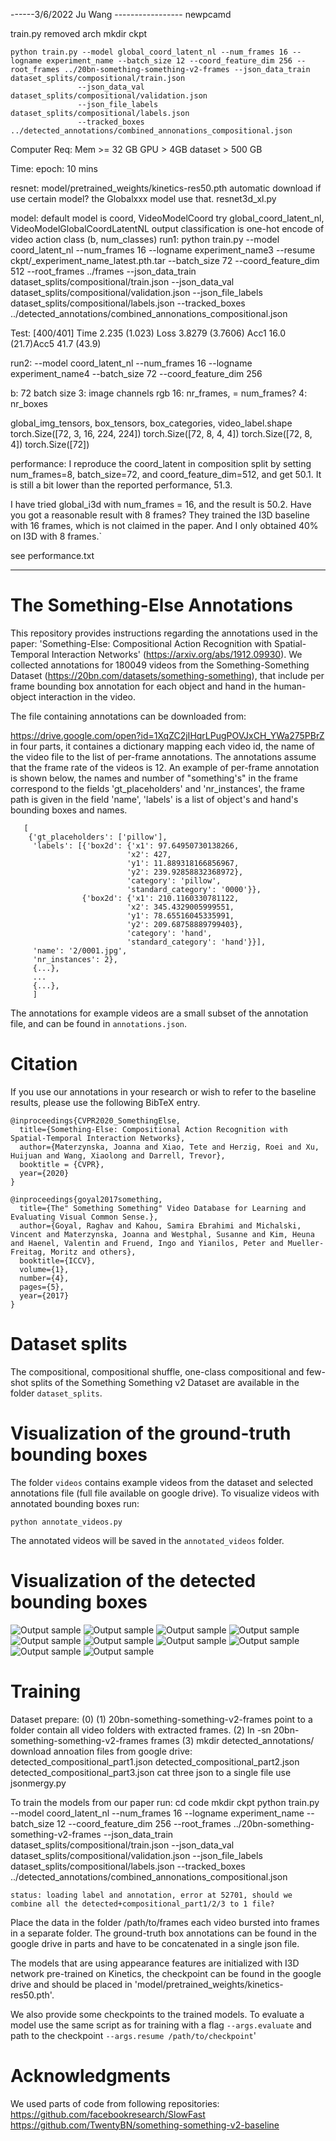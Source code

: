 
------3/6/2022 Ju Wang -----------------
newpcamd

train.py
	removed arch
	mkdir ckpt

	python train.py --model global_coord_latent_nl --num_frames 16 --logname experiment_name --batch_size 12 --coord_feature_dim 256 --root_frames ../20bn-something-something-v2-frames --json_data_train dataset_splits/compositional/train.json 
                   --json_data_val dataset_splits/compositional/validation.json 
                   --json_file_labels dataset_splits/compositional/labels.json
                   --tracked_boxes ../detected_annotations/combined_annonations_compositional.json
	
Computer Req:
	Mem >= 32 GB
	GPU > 4GB
	dataset > 500 GB

Time:
	epoch: 10 mins

resnet:
	model/pretrained_weights/kinetics-res50.pth
	automatic download if use certain model?
	the Globalxxx model use that.
	resnet3d_xl.py

model:
	default model is coord, VideoModelCoord
	try global_coord_latent_nl, VideoModelGlobalCoordLatentNL
	output classification is one-hot encode of video action class
	(b, num_classes)
run1:
python train.py --model coord_latent_nl --num_frames 16 --logname experiment_name3 --resume ckpt/_experiment_name_latest.pth.tar --batch_size 72 --coord_feature_dim 512 --root_frames ../frames --json_data_train dataset_splits/compositional/train.json --json_data_val dataset_splits/compositional/validation.json --json_file_labels dataset_splits/compositional/labels.json --tracked_boxes ../detected_annotations/combined_annonations_compositional.json

Test: [400/401]	Time 2.235 (1.023)	Loss 3.8279 (3.7606)	Acc1 16.0 (21.7)Acc5 41.7 (43.9)

run2:
--model coord_latent_nl --num_frames 16 --logname experiment_name4  --batch_size 72 --coord_feature_dim 256


b: 72 batch size
3: image channels rgb
16: nr_frames, = num_frames?
4: nr_boxes

global_img_tensors, box_tensors, box_categories, video_label.shape torch.Size([72, 3, 16, 224, 224]) torch.Size([72, 8, 4, 4]) torch.Size([72, 8, 4]) torch.Size([72])

performance:
I reproduce the coord_latent in composition split by setting num_frames=8, batch_size=72, and coord_feature_dim=512, and get 50.1. It is still a bit lower than the reported performance, 51.3.

I have tried global_i3d with num_frames = 16, and the result is 50.2. Have you got a reasonable result with 8 frames? 
They trained the I3D baseline with 16 frames, which is not claimed in the paper. And I only obtained 40% on I3D with 8 frames.`

see performance.txt

-------------------------------------------------
# The Something-Else Annotations
This repository provides instructions regarding the annotations used in the paper: 'Something-Else: Compositional Action Recognition with Spatial-Temporal Interaction Networks' (https://arxiv.org/abs/1912.09930).
We collected annotations for 180049 videos from the Something-Something Dataset (https://20bn.com/datasets/something-something), that include per frame bounding box annotation for each object and hand in the human-object interaction in the video.

The file containing annotations can be downloaded from:

https://drive.google.com/open?id=1XqZC2jIHqrLPugPOVJxCH_YWa275PBrZ in four parts,
it containes a dictionary mapping each video id, the name of the video file to the list of per-frame annotations. The annotations assume that the frame rate of the videos is 12.
An example of per-frame annotation is shown below, the names and number of "something's" in the frame correspond to the fields
'gt_placeholders' and 'nr_instances', the frame path is given in the field 'name', 'labels' is a list of object's and hand's bounding boxes and names.

```
   [
    {'gt_placeholders': ['pillow'],
     'labels': [{'box2d': {'x1': 97.64950730138266,
                          'x2': 427,
                          'y1': 11.889318166856967,
                          'y2': 239.92858832368972},
                          'category': 'pillow',
                          'standard_category': '0000'}},
                {'box2d': {'x1': 210.1160330781122,
                          'x2': 345.4329005999551,
                          'y1': 78.65516045335991,
                          'y2': 209.68758889799403},
                          'category': 'hand',
                          'standard_category': 'hand'}}],
     'name': '2/0001.jpg',
     'nr_instances': 2}, 
     {...},
     ...
     {...},
     ]
```
The annotations for example videos are a small subset of the annotation file, and can be found in `annotations.json`.

# Citation
If you use our annotations in your research or wish to refer to the baseline results, please use the following BibTeX entry.
```
@inproceedings{CVPR2020_SomethingElse,
  title={Something-Else: Compositional Action Recognition with Spatial-Temporal Interaction Networks},
  author={Materzynska, Joanna and Xiao, Tete and Herzig, Roei and Xu, Huijuan and Wang, Xiaolong and Darrell, Trevor},
  booktitle = {CVPR},
  year={2020}
}

@inproceedings{goyal2017something,
  title={The" Something Something" Video Database for Learning and Evaluating Visual Common Sense.},
  author={Goyal, Raghav and Kahou, Samira Ebrahimi and Michalski, Vincent and Materzynska, Joanna and Westphal, Susanne and Kim, Heuna and Haenel, Valentin and Fruend, Ingo and Yianilos, Peter and Mueller-Freitag, Moritz and others},
  booktitle={ICCV},
  volume={1},
  number={4},
  pages={5},
  year={2017}
}
```

# Dataset splits
The compositional, compositional shuffle, one-class compositional and few-shot splits of the Something Something v2 Dataset are available in the folder `dataset_splits`. 

# Visualization of the ground-truth bounding boxes
The folder `videos` contains example videos from the dataset and selected annotations file (full file available on google drive). To visualize videos with annotated bounding boxes run:

```python annotate_videos.py```

The annotated videos will be saved in the `annotated_videos` folder.

# Visualization of the detected bounding boxes 

![Output sample](https://github.com/joaanna/something_else/blob/master/videos/tracking_annotations/10015.gif)
![Output sample](https://github.com/joaanna/something_else/blob/master/videos/tracking_annotations/130153.gif)
![Output sample](https://github.com/joaanna/something_else/blob/master/videos/tracking_annotations/154439.gif)
![Output sample](https://github.com/joaanna/something_else/blob/master/videos/tracking_annotations/174270.gif)
![Output sample](https://github.com/joaanna/something_else/blob/master/videos/tracking_annotations/17628.gif)
![Output sample](https://github.com/joaanna/something_else/blob/master/videos/tracking_annotations/21037.gif)
![Output sample](https://github.com/joaanna/something_else/blob/master/videos/tracking_annotations/24719.gif)
![Output sample](https://github.com/joaanna/something_else/blob/master/videos/tracking_annotations/31061.gif)
![Output sample](https://github.com/joaanna/something_else/blob/master/videos/tracking_annotations/31156.gif)
![Output sample](https://github.com/joaanna/something_else/blob/master/videos/tracking_annotations/35176.gif)

# Training
Dataset prepare:
	(0) 
	(1) 20bn-something-something-v2-frames point to a folder contain all video folders with extracted frames.
	(2) ln -sn 20bn-something-something-v2-frames frames
	(3) mkdir detected_annotations/
		download annoation files from google drive:
		detected_compositional_part1.json
		detected_compositional_part2.json
		detected_compositional_part3.json
		cat three json to a single file
		 use jsonmergy.py		

To train the models from our paper run:
	cd code
	mkdir ckpt
	python train.py --model coord_latent_nl --num_frames 16 --logname experiment_name --batch_size 12 --coord_feature_dim 256 --root_frames ../20bn-something-something-v2-frames --json_data_train dataset_splits/compositional/train.json 
                   --json_data_val dataset_splits/compositional/validation.json 
                   --json_file_labels dataset_splits/compositional/labels.json
                   --tracked_boxes ../detected_annotations/combined_annonations_compositional.json

	status: loading label and annotation, error at 52701, should we combine all the detected+compositional_part1/2/3 to 1 file?

Place the data in the folder /path/to/frames each video bursted into frames in a separate folder. The ground-truth box annotations 
can be found in the google drive in parts and have to be concatenated in a single json file.

The models that are using appearance features are initialized with I3D network pre-trained on Kinetics, the checkpoint can be found in the google drive and should be placed in 'model/pretrained_weights/kinetics-res50.pth'.

We also provide some checkpoints to the trained models. To evaluate a model use the same script as for training with a flag `--args.evaluate` and path to the checkpoint `--args.resume /path/to/checkpoint`'

# Acknowledgments
We used parts of code from following repositories:
https://github.com/facebookresearch/SlowFast
https://github.com/TwentyBN/something-something-v2-baseline
